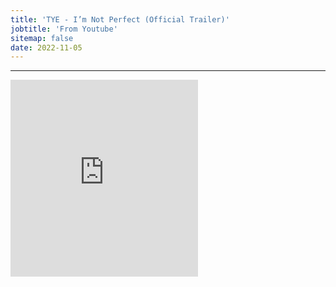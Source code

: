```yaml
---
title: 'TYE - I’m Not Perfect (Official Trailer)'
jobtitle: 'From Youtube'
sitemap: false
date: 2022-11-05
---
```


- - -

<iframe width="auto" height="315" src="https://www.youtube.com/embed/8jT5U7Pqr9E" frameborder="0" allow="accelerometer; autoplay; clipboard-write; encrypted-media; gyroscope; picture-in-picture" allowfullscreen></iframe>